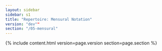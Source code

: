 ```yaml
---
layout: sidebar
sidebar: s1
title: "Repertoire: Mensural Notation"
version: "dev""
section: "/05-mensural"
---
```

{% include content.html version=page.version section=page.section %}
